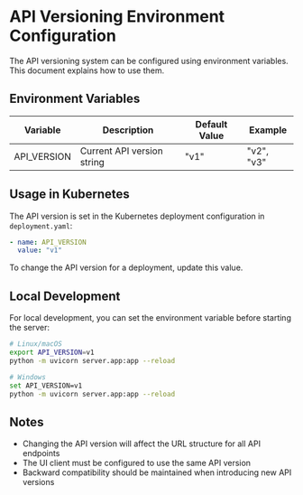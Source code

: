 # API Versioning Environment Configuration

The API versioning system can be configured using environment variables. This document explains how to use them.

## Environment Variables

| Variable    | Description                | Default Value | Example     |
|-------------|----------------------------|--------------|-------------|
| API_VERSION | Current API version string | "v1"         | "v2", "v3"  |

## Usage in Kubernetes

The API version is set in the Kubernetes deployment configuration in `deployment.yaml`:

```yaml
- name: API_VERSION
  value: "v1"
```

To change the API version for a deployment, update this value.

## Local Development

For local development, you can set the environment variable before starting the server:

```bash
# Linux/macOS
export API_VERSION=v1
python -m uvicorn server.app:app --reload

# Windows
set API_VERSION=v1
python -m uvicorn server.app:app --reload
```

## Notes

- Changing the API version will affect the URL structure for all API endpoints
- The UI client must be configured to use the same API version
- Backward compatibility should be maintained when introducing new API versions
